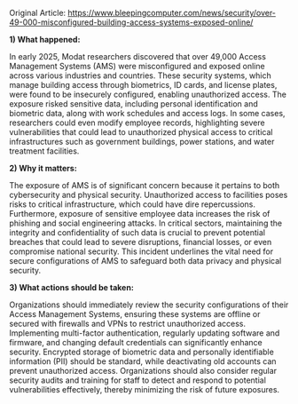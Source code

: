 Original Article: https://www.bleepingcomputer.com/news/security/over-49-000-misconfigured-building-access-systems-exposed-online/

**1) What happened:**

In early 2025, Modat researchers discovered that over 49,000 Access Management Systems (AMS) were misconfigured and exposed online across various industries and countries. These security systems, which manage building access through biometrics, ID cards, and license plates, were found to be insecurely configured, enabling unauthorized access. The exposure risked sensitive data, including personal identification and biometric data, along with work schedules and access logs. In some cases, researchers could even modify employee records, highlighting severe vulnerabilities that could lead to unauthorized physical access to critical infrastructures such as government buildings, power stations, and water treatment facilities.

**2) Why it matters:**

The exposure of AMS is of significant concern because it pertains to both cybersecurity and physical security. Unauthorized access to facilities poses risks to critical infrastructure, which could have dire repercussions. Furthermore, exposure of sensitive employee data increases the risk of phishing and social engineering attacks. In critical sectors, maintaining the integrity and confidentiality of such data is crucial to prevent potential breaches that could lead to severe disruptions, financial losses, or even compromise national security. This incident underlines the vital need for secure configurations of AMS to safeguard both data privacy and physical security.

**3) What actions should be taken:**

Organizations should immediately review the security configurations of their Access Management Systems, ensuring these systems are offline or secured with firewalls and VPNs to restrict unauthorized access. Implementing multi-factor authentication, regularly updating software and firmware, and changing default credentials can significantly enhance security. Encrypted storage of biometric data and personally identifiable information (PII) should be standard, while deactivating old accounts can prevent unauthorized access. Organizations should also consider regular security audits and training for staff to detect and respond to potential vulnerabilities effectively, thereby minimizing the risk of future exposures.